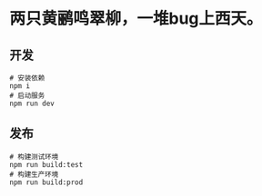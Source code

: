 # 两只黄鹂鸣翠柳，一堆bug上西天。

## 开发
```
# 安装依赖
npm i
# 启动服务
npm run dev
```
## 发布
```
# 构建测试环境
npm run build:test
# 构建生产环境
npm run build:prod
```